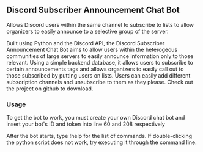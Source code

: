 ## Discord Subscriber Announcement Chat Bot
Allows Discord users within the same channel to subscribe to lists to allow organizers to easily announce to a selective group of the server.

Built using Python and the Discord API, the Discord Subscriber Announcement Chat Bot aims to allow users within the heterogeous communities of large servers to easily announce information only to those relevant. Using a simple backend database, it allows users to subscribe to certain announcements tags and allows organizers to easily call out to those subscribed by putting users on lists. Users can easily add different subscription channels and unsubscribe to them as they please. Check out the project on github to download.

### Usage
To get the bot to work, you must create your own Discord chat bot and insert your bot's ID and token into line 60 and 208 respectively

After the bot starts, type !help for the list of commands.
If double-clicking the python script does not work, try executing it through the command line.

